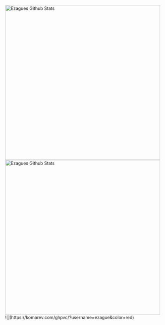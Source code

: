 <img align="center" width=500 src="https://github-readme-stats.vercel.app/api?username=ezague&count_private=true&theme=dracula&title_color=FF0000&icon_color=FF0000&show_icons=true&hide=issues&border_color=FF0000&bg_color=404040" alt="Ezagues Github Stats" />
<img align="center" width=500 src="https://github-readme-stats.vercel.app/api/top-langs/?username=ezague&layout=compact&theme=dracula&title_color=FF0000&icon_color=FF0000&show_icons=true&border_color=FF0000&bg_color=404040" alt="Ezagues Github Stats" />
![](https://komarev.com/ghpvc/?username=ezague&color=red)
